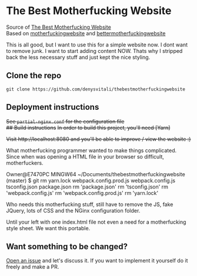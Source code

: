 # The Best Motherfucking Website
Source of [The Best Motherfucking Website](https://thebestmotherfucking.website)  
Based on [motherfuckingwebsite](http://motherfuckingwebsite.com/) and [bettermotherfuckingwebsite](http://bettermotherfuckingwebsite.com/)

This is all good, but I want to use this for a simple website now. I dont want to remove junk. I want to start adding content NOW. Thats why I stripped back the less necessary stuff and just kept the nice styling.

## Clone the repo
`git clone https://github.com/denysvitali/thebestmotherfuckingwebsite`

## Deployment instructions
~~See `partial-nginx.conf` for the configuration file~~  
~~## Build instructions~~
~~In order to build this project, you'll need [Yarn]~~

~~Visit http://localhost:8080 and you'll be able to improve / view the website :)~~

What motherfucking programmer wanted to make things complicated. Since when was opening a HTML file in your browser so difficult, motherfuckers.


Owner@E7470PC MINGW64 ~/Documents/thebestmotherfuckingwebsite (master)
$ git rm yarn.lock webpack.config.prod.js webpack.config.js tsconfig.json package.json
rm 'package.json'
rm 'tsconfig.json'
rm 'webpack.config.js'
rm 'webpack.config.prod.js'
rm 'yarn.lock'

Who needs this motherfucking stuff, still have to remove the JS, fake JQuery, lots of CSS and the NGinx configuration folder.

Until your left with one index.html file not even a need for a motherfucking style sheet. We want this portable. 

## Want something to be changed?
[Open an issue](https://github.com/denysvitali/thebestmotherfuckingwebsite/issues) and let's discuss it. If you want to implement it yourself do it freely and make a PR.
